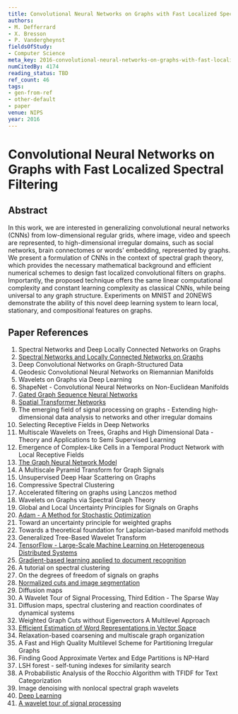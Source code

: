 ```yaml
---
title: Convolutional Neural Networks on Graphs with Fast Localized Spectral Filtering
authors:
- M. Defferrard
- X. Bresson
- P. Vandergheynst
fieldsOfStudy:
- Computer Science
meta_key: 2016-convolutional-neural-networks-on-graphs-with-fast-localized-spectral-filtering
numCitedBy: 4174
reading_status: TBD
ref_count: 46
tags:
- gen-from-ref
- other-default
- paper
venue: NIPS
year: 2016
---
```


# Convolutional Neural Networks on Graphs with Fast Localized Spectral Filtering

## Abstract

In this work, we are interested in generalizing convolutional neural networks (CNNs) from low-dimensional regular grids, where image, video and speech are represented, to high-dimensional irregular domains, such as social networks, brain connectomes or words' embedding, represented by graphs. We present a formulation of CNNs in the context of spectral graph theory, which provides the necessary mathematical background and efficient numerical schemes to design fast localized convolutional filters on graphs. Importantly, the proposed technique offers the same linear computational complexity and constant learning complexity as classical CNNs, while being universal to any graph structure. Experiments on MNIST and 20NEWS demonstrate the ability of this novel deep learning system to learn local, stationary, and compositional features on graphs.

## Paper References

1. Spectral Networks and Deep Locally Connected Networks on Graphs
2. [Spectral Networks and Locally Connected Networks on Graphs](2014-spectral-networks-and-locally-connected-networks-on-graphs)
3. Deep Convolutional Networks on Graph-Structured Data
4. Geodesic Convolutional Neural Networks on Riemannian Manifolds
5. Wavelets on Graphs via Deep Learning
6. ShapeNet - Convolutional Neural Networks on Non-Euclidean Manifolds
7. [Gated Graph Sequence Neural Networks](2016-gated-graph-sequence-neural-networks)
8. [Spatial Transformer Networks](2015-spatial-transformer-networks)
9. The emerging field of signal processing on graphs - Extending high-dimensional data analysis to networks and other irregular domains
10. Selecting Receptive Fields in Deep Networks
11. Multiscale Wavelets on Trees, Graphs and High Dimensional Data - Theory and Applications to Semi Supervised Learning
12. Emergence of Complex-Like Cells in a Temporal Product Network with Local Receptive Fields
13. [The Graph Neural Network Model](2009-the-graph-neural-network-model)
14. A Multiscale Pyramid Transform for Graph Signals
15. Unsupervised Deep Haar Scattering on Graphs
16. Compressive Spectral Clustering
17. Accelerated filtering on graphs using Lanczos method
18. Wavelets on Graphs via Spectral Graph Theory
19. Global and Local Uncertainty Principles for Signals on Graphs
20. [Adam - A Method for Stochastic Optimization](2015-adam-a-method-for-stochastic-optimization)
21. Toward an uncertainty principle for weighted graphs
22. Towards a theoretical foundation for Laplacian-based manifold methods
23. Generalized Tree-Based Wavelet Transform
24. [TensorFlow - Large-Scale Machine Learning on Heterogeneous Distributed Systems](2016-tensorflow-large-scale-machine-learning-on-heterogeneous-distributed-systems)
25. [Gradient-based learning applied to document recognition](1998-lenet5.md)
26. A tutorial on spectral clustering
27. On the degrees of freedom of signals on graphs
28. [Normalized cuts and image segmentation](1997-normalized-cuts-and-image-segmentation)
29. Diffusion maps
30. A Wavelet Tour of Signal Processing, Third Edition - The Sparse Way
31. Diffusion maps, spectral clustering and reaction coordinates of dynamical systems
32. Weighted Graph Cuts without Eigenvectors A Multilevel Approach
33. [Efficient Estimation of Word Representations in Vector Space](2013-efficient-estimation-of-word-representations-in-vector-space)
34. Relaxation-based coarsening and multiscale graph organization
35. A Fast and High Quality Multilevel Scheme for Partitioning Irregular Graphs
36. Finding Good Approximate Vertex and Edge Partitions is NP-Hard
37. LSH forest - self-tuning indexes for similarity search
38. A Probabilistic Analysis of the Rocchio Algorithm with TFIDF for Text Categorization
39. Image denoising with nonlocal spectral graph wavelets
40. [Deep Learning](2016-deep-learning)
41. [A wavelet tour of signal processing](1998-a-wavelet-tour-of-signal-processing)
